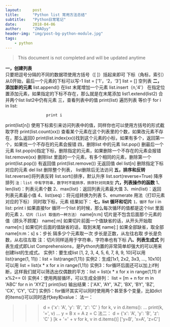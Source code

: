 ```yaml
---
layout:     post
title:      "Python list 常用方法总结"
subtitle:   "Python日常笔记"
date:       2018-04-06
author:     "ZHAOyy"
header-img: "img/post-bg-python-module.jpg"
tags: 
    - python
---
```


> This document is not completed and will be updated anytime


**一，创建列表**  
只要把逗号分隔的不同的数据项使用方括号（[ ]）括起来即可 下标（角标，索引）从0开始，最后一个元素的下标可以写-1
list  =  ['1'，‘2，‘3’]
list = [] 空列表
**二，添加新的元素**
list.append() 在list 末尾增加一个元素
list.insert（n,'4'） 在指定位置添加元素，如果指定的下标不存在，那么就是在末尾添加
list1.extend(list2) 合并两个list   list2中仍有元素
三，查看列表中的值
print(list)    遍历列表
等价于    for i in list:

                      print i

print(list[n])  使用下标索引来访问列表中的值，同样你也可以使用方括号的形式截取字符
print(list.count(xx)) 查看某个元素在这个列表里的个数，如果改元素不存在，那么返回0
print(list.index(xx))找到这个元素的小标，如果有多个，返回第一个，如果找一个不存在的元素会报错
四，删除list 中的元素
list.pop() 删最后一个元素
list.pop(n)指定下标，删除指定的元素，如果删除一个不存在的元素会报错
list.remove(xx) 删除list 里面的一个元素，有多个相同的元素，删除第一个 
print(list.pop()) 有返回值
print(list.remove()) 无返回值
del  list[n] 删除指定下标对应的元素 
del list 删除整个列表， list删除后无法访问
**五，排序和反转**
list.reverse()将列表反转
list.sort()排序，默认升序
list.sort(reverse=True) 降序排列
`注：list 中有字符串，数字时不能排序，排序针对同类型`
**六，列表操作的函数**
1、len(list)：列表元素个数 
2、max(list)：返回列表元素最大值 
3、min(list)：返回列表元素最小值 
4、list(seq)：将元组转换为列表
5、enumerate 用法（打印元素对应的下标）
同时取下标，元素
结果如下：
**七，list 循环和切片**
`1，循环`
for i in list:
       print i
如果直接for 循环一个list 的时候，那么每次循环的值都是这个list 里面的元素
`2，切片（list 取值的一种方法）`
name[n:m]  切片是不包含后面那个元素的值（顾头不顾尾）
name[:m] 如果切片前面一个值缺省的话，从开头开始取
name[n:] 如果切片后面的值缺省的话，取到末尾
name[:] 如果全部缺省，取全部
name[n:m：s] s：步长  隔多少个元素取一次
步长是正数，从左往右取
步长是负数，从右往左取
注：切片同样适用于字符串，字符串也有下标
**八、列表生成式**
列表生成式即List Comprehensions，是Python内置的非常简单却强大的可以用来创建list的生成式。
实例1：要生成list [1, 2, 3, 4, 5, 6, 7, 8, 9, 10]可以用list(range(1, 11))：list = list(range(1,11))
实例2：生成[1x1, 2x2, 3x3, ..., 10x10]可以用  list = list(x * x for x in range(1,11))
实例3：for循环后面还可以加上if判断，这样我们就可以筛选出仅偶数的平方：list = list(x * x for x in range(1,11) if x%2== 0)
实例4：使用两层循环，可以生成全排列：
list = [m + n for m in 'ABC' for n in 'XYZ']
print(list)
输出结果：['AX', 'AY', 'AZ', 'BX', 'BY', 'BZ', 'CX', 'CY', 'CZ']
实例5：for循环其实可以同时使用两个甚至多个变量，比如dict的items()可以同时迭代key和value：
法一：
>>> d = {'x': 'A', 'y': 'B', 'z': 'C' }
>>> for k, v in d.items():
...     print(k, '=', v)
...
y = B
x = A
z = C
法二：
>>> d = {'x': 'A', 'y': 'B', 'z': 'C' }
>>> [k + '=' + v for k, v in d.items()]
['y=B', 'x=A', 'z=C']